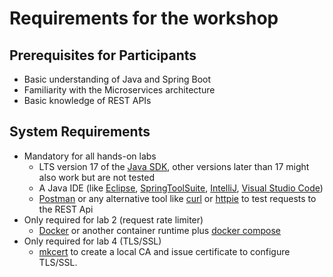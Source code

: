 # Requirements for the workshop

## Prerequisites for Participants

* Basic understanding of Java and Spring Boot
* Familiarity with the Microservices architecture
* Basic knowledge of REST APIs

## System Requirements

* Mandatory for all hands-on labs
  * LTS version 17 of the [Java SDK](https://adoptopenjdk.net/), other versions later than 17 might also work but are not tested
  * A Java IDE (like [Eclipse](https://www.eclipse.org/downloads/), [SpringToolSuite](https://spring.io/tools), [IntelliJ](https://www.jetbrains.com/idea/download), [Visual Studio Code](https://code.visualstudio.com/))
  * [Postman](https://www.getpostman.com/downloads/) or any alternative tool like [curl](https://curl.se/) or [httpie](https://httpie.io/) to test requests to the REST Api
* Only required for lab 2 (request rate limiter)  
  * [Docker](https://docs.docker.com/get-docker/) or another container runtime plus [docker compose](https://docs.docker.com/compose/install/)
* Only required for lab 4 (TLS/SSL)
  * [mkcert](https://github.com/FiloSottile/mkcert) to create a local CA and issue certificate to configure TLS/SSL.
